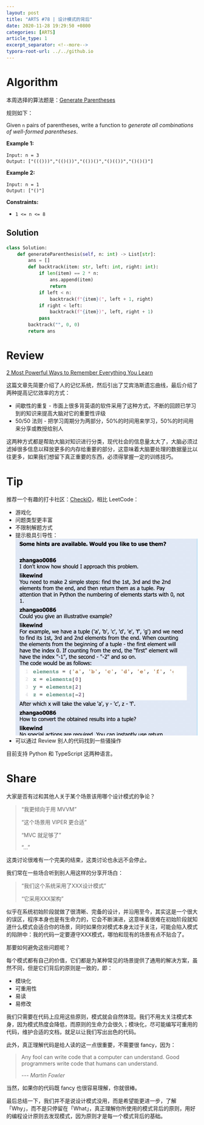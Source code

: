 ```yaml
---
layout: post
title: "ARTS #78 | 设计模式的背后"
date: 2020-11-28 19:29:50 +0800
categories: [ARTS]
article_type: 1
excerpt_separator: <!--more-->
typora-root-url: ../../github.io
---
```



# Algorithm

本周选择的算法题是：[Generate Parentheses](https://leetcode.com/problems/generate-parentheses/)

<!--more-->

规则如下：

Given `n` pairs of parentheses, write a function to *generate all combinations of well-formed parentheses*.

 

**Example 1:**

```
Input: n = 3
Output: ["((()))","(()())","(())()","()(())","()()()"]
```

**Example 2:**

```
Input: n = 1
Output: ["()"]
```

 

**Constraints:**

- `1 <= n <= 8`

## Solution

```python
class Solution:
    def generateParenthesis(self, n: int) -> List[str]:
        ans = []
        def backtrack(item: str, left: int, right: int):
            if len(item) == 2 * n:
                ans.append(item)
                return
            if left < n:
                backtrack(f"{item}(", left + 1, right)
            if right < left:
                backtrack(f"{item})", left, right + 1)
            pass
        backtrack("", 0, 0)
        return ans
```


# Review

[2 Most Powerful Ways to Remember Everything You Learn](https://entrepreneurshandbook.co/the-forgetting-curve-why-you-cant-remember-everything-you-learn-and-what-to-do-about-it-fcfefe4d076a)

这篇文章先简要介绍了人的记忆系统，然后引出了艾宾浩斯遗忘曲线，最后介绍了两种提高记忆效率的方式：

- 间歇性的重复 - 市面上很多背英语的软件采用了这种方式，不断的回顾已学习到的知识来提高大脑对它的重要性评级
- 50/50 法则 - 把学习周期分为两部分，50%的时间用来学习，50%的时间用来分享或教授给别人

这两种方式都是帮助大脑对知识进行分类，现代社会的信息量太大了，大脑必须过滤掉很多信息以释放更多的内存给重要的部分，这意味着大脑要处理的数据量比以往更多，如果我们想留下真正重要的东西，必须得掌握一定的训练技巧。

# Tip

推荐一个有趣的打卡社区：[CheckiO](https://checkio.org/)，相比 LeetCode：

- 游戏化
- 问题类型更丰富
- 不限制解题方式
- 提示极具引导性：
  ![image-20201128133511461](/assets/img/78-1.png)
- 可以通过 Review 别人的代码找到一些骚操作

目前支持 Python 和 TypeScript 这两种语言。

# Share

大家是否有过和其他人关于某个场景该用哪个设计模式的争论？

> “我更倾向于用 MVVM”
>
> “这个场景用 VIPER 更合适”
>
> “MVC 就足够了”
>
> “...”

这类讨论很难有一个完美的结束，这类讨论也永远不会停止。

我们常在一些场合听到别人用这样的分享开场白：

> “我们这个系统采用了XXX设计模式”
>
> “它采用XXX架构”

似乎在系统初始阶段就做了很清晰、完备的设计，并沿用至今，其实这是一个很大的误区，程序本身也是有生命力的，它会不断演进，这意味着很难在初始阶段就知道什么模式会适合你的场景，同时如果你对模式本身太过于关注，可能会陷入模式的陷阱中：我的代码一定要遵守XXX模式，哪怕和现有的场景有点不贴合了。

那要如何避免这些问题呢？

每个模式都有自己的价值，它们都是为某种常见的场景提供了通用的解决方案，虽然不同，但是它们背后的原则是一致的，即：

- 模块化
- 可重用性
- 易读
- 易修改

我们只需要在代码上应用这些原则，模式就会自然体现。我们不用太关注模式本身，因为模式热度会降低，而原则的生命力会很久；模块化，尽可能编写可重用的代码，维护合适的文档，就足以让我们写出出色的代码。

此外，真正理解代码是给人读的这一点很重要，不需要很 fancy，因为：

> Any fool can write code that a computer can understand. Good programmers write code that humans can understand. 
>
> --- *Martin Fowler*

当然，如果你的代码既 fancy 也很容易理解，你就很棒。

最后总结一下，我们并不是说设计模式没用，而是希望能更进一步，了解「Why」，而不是只停留在「What」，真正理解你所使用的模式背后的原则，用好的编程设计原则去发现模式，因为原则才是每一个模式背后的基础。
